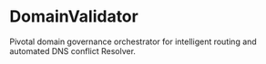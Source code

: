 # DomainValidator
Pivotal domain governance orchestrator for intelligent routing and automated DNS conflict Resolver.
